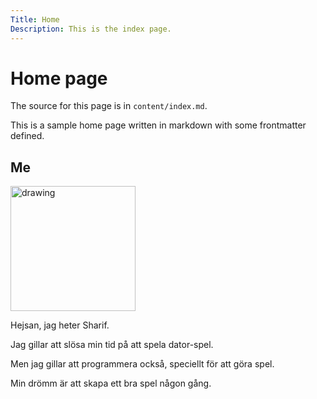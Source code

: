 ```yaml
---
Title: Home
Description: This is the index page.
---
```


Home page
==========================

The source for this page is in `content/index.md`.

This is a sample home page written in markdown with some frontmatter defined.



Me
---------------------------
<!-- ![Self Image](%assets_url%/img/me.jpg) -->
<img src="image/me.jpg" alt="drawing" width="200"/>

Hejsan, jag heter Sharif.

Jag gillar att slösa min tid på att spela dator-spel.

Men jag gillar att programmera också, speciellt för att göra spel.

Min drömm är att skapa ett bra spel någon gång.